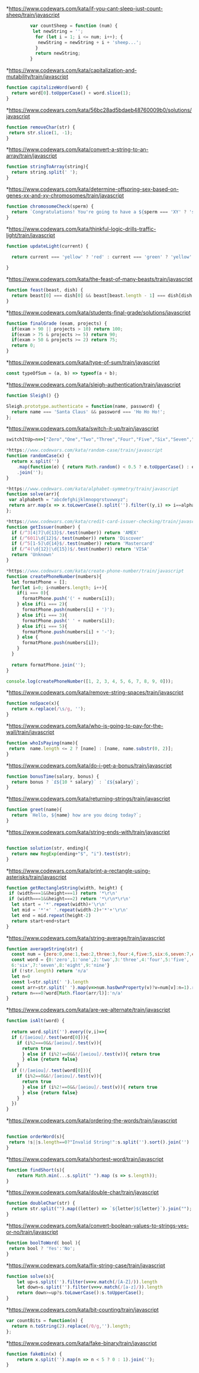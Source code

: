 
*https://www.codewars.com/kata/if-you-cant-sleep-just-count-sheep/train/javascript
```javascript
         var countSheep = function (num) {
          let newString = '';
           for (let i = 1; i <= num; i++); {
            newString = newString + i + 'sheep...';
           }
           return newString;
         }
```
*https://www.codewars.com/kata/capitalization-and-mutability/train/javascript
```javascript
function capitalizeWord(word) {
  return word[0].toUpperCase() + word.slice(1);
}
```
*https://www.codewars.com/kata/56bc28ad5bdaeb48760009b0/solutions/javascript
 ```javascript
function removeChar(str) {
  return str.slice(1, -1);
}
```
*https://www.codewars.com/kata/convert-a-string-to-an-array/train/javascript
```javascript
function stringToArray(string){
  return string.split(' ');
}
```
*https://www.codewars.com/kata/determine-offspring-sex-based-on-genes-xx-and-xy-chromosomes/train/javascript
```javascript
function chromosomeCheck(sperm) {
  return `Congratulations! You're going to have a ${sperm === 'XY' ? 'son' : 'daughter'}.`
}
```
*https://www.codewars.com/kata/thinkful-logic-drills-traffic-light/train/javascript
```javascript
function updateLight(current) {
  
  return current === 'yellow' ? 'red' : current === 'green' ? 'yellow' : 'green';

}
```
*https://www.codewars.com/kata/the-feast-of-many-beasts/train/javascript
```javascript
function feast(beast, dish) {
  return beast[0] === dish[0] && beast[beast.length - 1] === dish[dish.length - 1]
}
```
*https://www.codewars.com/kata/students-final-grade/solutions/javascript
```javascript
function finalGrade (exam, projects) {
  if(exam > 90 || projects > 10) return 100;
  if(exam > 75 & projects >= 5) return 90;
  if(exam > 50 & projects >= 2) return 75;
  return 0;
}
```
*https://www.codewars.com/kata/type-of-sum/train/javascript
```javascript
const typeOfSum = (a, b) => typeof(a + b);
```
*https://www.codewars.com/kata/sleigh-authentication/train/javascript
```javascript
function Sleigh() {}

Sleigh.prototype.authenticate = function(name, password) {
  return name === 'Santa Claus' && password === 'Ho Ho Ho!';
};
```
*https://www.codewars.com/kata/switch-it-up/train/javascript
```javascript
switchItUp=n=>["Zero","One","Two","Three","Four","Five","Six","Seven","Eight","Nine"][n]
```
```javascript
*https://www.codewars.com/kata/random-case/train/javascript
function randomCase(x) {
  return x.split('')
    .map(function(e) { return Math.random() < 0.5 ? e.toUpperCase() : e.toLowerCase(); })
    .join('');
}
```
 ```javascript
*https://www.codewars.com/kata/alphabet-symmetry/train/javascript
function solve(arr){  
  var alphabeth = "abcdefghijklmnopqrstuvwxyz";
  return arr.map(x => x.toLowerCase().split('').filter((y,i) => i==alphabeth.indexOf(y)).length);
};
```
```javascript
*https://www.codewars.com/kata/credit-card-issuer-checking/train/javascript
function getIssuer(number) {
  if (/^3[4|7]\d{13}$/.test(number)) return 'AMEX'
  if (/^6011\d{12}$/.test(number)) return 'Discover'
  if (/^5[1-5]\d{14}$/.test(number)) return 'Mastercard'
  if (/^4(\d{12}|\d{15})$/.test(number)) return 'VISA'
  return 'Unknown'
}
```
```javascript
*https://www.codewars.com/kata/create-phone-number/train/javascript
function createPhoneNumber(numbers){
  let formatPhone = [];
  for(let i=0; i<numbers.length; i++){
    if(i === 0){
      formatPhone.push('(' + numbers[i]);
    } else if(i === 2){
      formatPhone.push(numbers[i] + ')');
    } else if(i === 3){
      formatPhone.push(' ' + numbers[i]);
    } else if(i === 5){
      formatPhone.push(numbers[i] + '-');
    } else {
      formatPhone.push(numbers[i]);
    }
  }
  
  return formatPhone.join('');
}

console.log(createPhoneNumber([1, 2, 3, 4, 5, 6, 7, 8, 9, 0])); 
```
*https://www.codewars.com/kata/remove-string-spaces/train/javascript
```javascript
function noSpace(x){
  return x.replace(/\s/g, '');
}
```
*https://www.codewars.com/kata/who-is-going-to-pay-for-the-wall/train/javascript
```javascript
function whoIsPaying(name){
 return  name.length <= 2 ? [name] : [name, name.substr(0, 2)];
}
```

*https://www.codewars.com/kata/do-i-get-a-bonus/train/javascript
```javascript
function bonusTime(salary, bonus) {
  return bonus ? `£${10 * salary}` : `£${salary}`;
}
```
*https://www.codewars.com/kata/returning-strings/train/javascript
```javascript
function greet(name){
  return `Hello, ${name} how are you doing today?`;
}
```
*https://www.codewars.com/kata/string-ends-with/train/javascript
```javascript

function solution(str, ending){
  return new RegExp(ending+"$", "i").test(str);
}
```
*https://www.codewars.com/kata/print-a-rectangle-using-asterisks/train/javascript
```javascript
function getRectangleString(width, height) {
 if (width===1&&height===1) return '*\r\n'
 if (width===1&&height===2) return '*\r\n*\r\n'
  let start = '*'.repeat(width)+'\r\n'
  let mid = '*'+' '.repeat(width-2)+'*'+'\r\n'
  let end = mid.repeat(height-2)
  return start+end+start
}
```
*https://www.codewars.com/kata/string-average/train/javascript
```javascript
function averageString(str) {
  const num = {zero:0,one:1,two:2,three:3,four:4,five:5,six:6,seven:7,eight:8,nine:9}
  const word = {0:'zero',1:'one',2:'two',3:'three',4:'four',5:'five',
  6:'six',7:'seven',8:'eight',9:'nine'}
  if (!str.length) return 'n/a'
  let n=0
  const l=str.split(' ').length
  const arr=str.split(' ').map(v=>num.hasOwnProperty(v)?v=num[v]:n=1).reduce((a,b)=>a+b,0)
  return n===0?word[Math.floor(arr/l)]:'n/a'
}
```
*https://www.codewars.com/kata/are-we-alternate/train/javascript
```javascript
function isAlt(word) {
 
  return word.split('').every((v,i)=>{
  if (/[aeiou]/.test(word[0])){
    if (i%2===0&&/[aeiou]/.test(v)){
      return true
      } else if (i%2!==0&&!/[aeiou]/.test(v)){ return true
      } else {return false}
    }
  if (!/[aeiou]/.test(word[0])){
    if (i%2==0&&!/[aeiou]/.test(v)){
      return true
      } else if (i%2!==0&&/[aeiou]/.test(v)){ return true
      } else {return false}
    }
  })
}
```
*https://www.codewars.com/kata/ordering-the-words/train/javascript
```javascript

function orderWord(s){
 return !s||s.length==0?"Invalid String!":s.split('').sort().join('')
}
```
*https://www.codewars.com/kata/shortest-word/train/javascript
```javascript
function findShort(s){
    return Math.min(...s.split(" ").map (s => s.length));
}
```
*https://www.codewars.com/kata/double-char/train/javascript
```javascript
function doubleChar(str) {
  return str.split("").map((letter) => `${letter}${letter}`).join("");
}
```
*https://www.codewars.com/kata/convert-boolean-values-to-strings-yes-or-no/train/javascript
```javascript
function boolToWord( bool ){
 return bool ? 'Yes':'No';
}
```
*https://www.codewars.com/kata/fix-string-case/train/javascript
```javascript
function solve(s){
    let up=s.split('').filter(v=>v.match(/[A-Z]/)).length
    let down=s.split('').filter(v=>v.match(/[a-z]/)).length
    return down>=up?s.toLowerCase():s.toUpperCase();
}
```
*https://www.codewars.com/kata/bit-counting/train/javascript
```javascript
var countBits = function(n) {
  return n.toString(2).replace(/0/g,'').length;
};
```
*https://www.codewars.com/kata/fake-binary/train/javascript
```javascript
function fakeBin(x) {
    return x.split('').map(n => n < 5 ? 0 : 1).join('');
}
```

 
